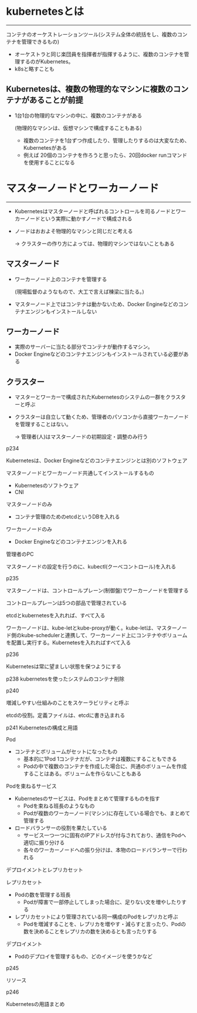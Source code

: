 # kubernetesとは

---

コンテナのオーケストレーションツール(システム全体の統括をし、複数のコンテナを管理できるもの)

- オーケストラと同じ楽団員を指揮者が指揮するように、複数のコンテナを管理するのがKubernetes。
- k8sと略すことも

## Kubernetesは、複数の物理的なマシンに複数のコンテナがあることが前提

- 1台1台の物理的なマシンの中に、複数のコンテナがある
    
    (物理的なマシンは、仮想マシンで構成することもある)
    
    - 複数のコンテナを1台ずつ作成したり、管理したりするのは大変なため、Kubernetesがある
    - 例えば 20個のコンテナを作ろうと思ったら、20回docker runコマンドを使用することになる

# マスターノードとワーカーノード

---

- Kubernetesはマスターノードと呼ばれるコントロールを司るノードとワーカーノードという実際に動かすノードで構成される
- ノードはおおよそ物理的なマシンと同じだと考える
    
    → クラスターの作り方によっては、物理的マシンではないこともある
    

## マスターノード

- ワーカーノード上のコンテナを管理する
    
    (現場監督のようなもので、大工で言えば棟梁に当たる。)
    
- マスターノード上ではコンテナは動かないため、Docker Engineなどのコンテナエンジンもインストールしない

## ワーカーノード

- 実際のサーバーに当たる部分でコンテナが動作するマシン。
- Docker Engineなどのコンテナエンジンもインストールされている必要がある

## クラスター

- マスターとワーカーで構成されたKubernetesのシステムの一群をクラスターと呼ぶ
- クラスターは自立して動くため、管理者のパソコンから直接ワーカーノードを管理することはない。
    
    → 管理者(人)はマスターノードの初期設定・調整のみ行う
    

p234

Kubernetesは、Docker Engineなどのコンテナエンジンとは別のソフトウェア

マスターノードとワーカーノード共通してインストールするもの

- Kubernetesのソフトウェア
- CNI

マスターノードのみ

- コンテナ管理のためのetcdというDBを入れる

ワーカーノードのみ

- Docker Engineなどのコンテナエンジンを入れる

管理者のPC

マスターノードの設定を行うのに、kubectl(クーべコントロール)を入れる

p235

マスターノードは、コントロールプレーン(制御盤)でワーカーノードを管理する

コントロールプレーンは5つの部品で管理されている

etcdとkubernetesを入れれば、すべて入る

ワーカーノードは、kube-letとkube-proxyが動く。kube-letは、マスターノード側のkube-schedulerと連携して、ワーカーノード上にコンテナやボリュームを配置し実行する。Kubernetesを入れればすべて入る

p236

Kubernetesは常に望ましい状態を保つようにする

p238
kubernetesを使ったシステムのコンテナ削除

p240

増減しやすい仕組みのことをスケーラビリティと呼ぶ

etcdの役割。定義ファイルは、etcdに書き込まれる

p241 Kubernetesの構成と用語

Pod

- コンテナとボリュームがセットになったもの
    - 基本的に1Pod 1コンテナだが、コンテナは複数にすることもできる
    - Podの中で複数のコンテナを作成した場合に、共通のボリュームを作成することはある。ボリュームを作らないこともある

Podを束ねるサービス

- Kubernetesのサービスは、Podをまとめて管理するものを指す
    - Podを束ねる班長のようなもの
    - Podが複数のワーカーノード(マシン)に存在している場合でも、まとめて管理する
- ロードバランサーの役割を果たしている
    - サービス一つ一つに固有のIPアドレスが付与されており、通信をPodへ適切に振り分ける
    - 各々のワーカーノードへの振り分けは、本物のロードバランサーで行われる

デプロイメントとレプリカセット

レプリカセット

- Podの数を管理する班長
    - Podが障害で一部停止してしまった場合に、足りない文を増やしたりする
- レプリカセットにより管理されている同一構成のPodをレプリカと呼ぶ
    - Podを増減することを、レプリカを増やす・減らすと言ったり、Podの数を決めることをレプリカの数を決めるとも言ったりする

デプロイメント

- Podのデプロイを管理するもの、どのイメージを使うかなど

p245

リソース

p246

Kubernetesの用語まとめ